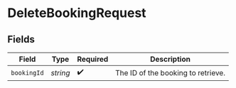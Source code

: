 # DeleteBookingRequest


## Fields

| Field                              | Type                               | Required                           | Description                        |
| ---------------------------------- | ---------------------------------- | ---------------------------------- | ---------------------------------- |
| `bookingId`                        | *string*                           | :heavy_check_mark:                 | The ID of the booking to retrieve. |